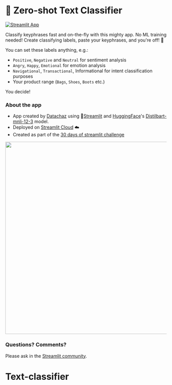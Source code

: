 
# 🤗 Zero-shot Text Classifier

[![Streamlit App](https://static.streamlit.io/badges/streamlit_badge_black_white.svg)](https://share.streamlit.io/charlywargnier/zero-shot-classifier/main)

Classify keyphrases fast and on-the-fly with this mighty app. No ML training needed! Create classifying labels, paste your keyphrases, and you're off! 🚀

You can set these labels anything, e.g.:
- `Positive`, `Negative` and `Neutral` for sentiment analysis
- `Angry`, `Happy`, `Emotional` for emotion analysis
- `Navigational`, `Transactional`, Informational for intent classification purposes
- Your product range (`Bags`, `Shoes`, `Boots` etc.)

You decide! 

### About the app

- App created by [Datachaz](https://twitter.com/DataChaz) using 🎈[Streamlit](https://streamlit.io/) and [HuggingFace](https://huggingface.co/inference-api)'s [Distilbart-mnli-12-3](https://huggingface.co/valhalla/distilbart-mnli-12-3) model.
- Deployed on [Streamlit Cloud](https://streamlit.io/cloud) ☁️
- Created as part of the [30 days of streamlit challenge](https://blog.streamlit.io/30-days-of-streamlit/)

<img src ="https://user-images.githubusercontent.com/27242399/166001680-16a9e894-da21-405c-a8cc-37ad9364c254.png" width="600px"></img>

### Questions? Comments?

Please ask in the [Streamlit community](https://discuss.streamlit.io).
# Text-classifier
